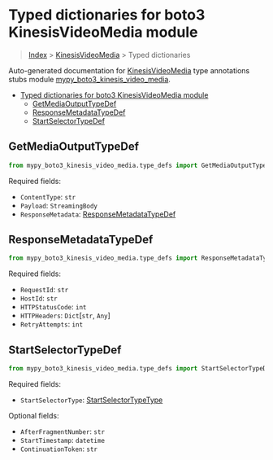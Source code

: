 # Typed dictionaries for boto3 KinesisVideoMedia module

> [Index](..) > [KinesisVideoMedia](.) > Typed dictionaries

Auto-generated documentation for
[KinesisVideoMedia](https://boto3.amazonaws.com/v1/documentation/api/1.17.77/reference/services/kinesis-video-media.html#KinesisVideoMedia)
type annotations stubs module
[mypy_boto3_kinesis_video_media](https://pypi.org/project/mypy-boto3-kinesis-video-media/).

- [Typed dictionaries for boto3 KinesisVideoMedia module](#typed-dictionaries-for-boto3-kinesisvideomedia-module)
  - [GetMediaOutputTypeDef](#getmediaoutputtypedef)
  - [ResponseMetadataTypeDef](#responsemetadatatypedef)
  - [StartSelectorTypeDef](#startselectortypedef)

## GetMediaOutputTypeDef

```python
from mypy_boto3_kinesis_video_media.type_defs import GetMediaOutputTypeDef
```

Required fields:

- `ContentType`: `str`
- `Payload`: `StreamingBody`
- `ResponseMetadata`:
  [ResponseMetadataTypeDef](./type_defs.md#responsemetadatatypedef)

## ResponseMetadataTypeDef

```python
from mypy_boto3_kinesis_video_media.type_defs import ResponseMetadataTypeDef
```

Required fields:

- `RequestId`: `str`
- `HostId`: `str`
- `HTTPStatusCode`: `int`
- `HTTPHeaders`: `Dict`\[`str`, `Any`\]
- `RetryAttempts`: `int`

## StartSelectorTypeDef

```python
from mypy_boto3_kinesis_video_media.type_defs import StartSelectorTypeDef
```

Required fields:

- `StartSelectorType`:
  [StartSelectorTypeType](./literals.md#startselectortypetype)

Optional fields:

- `AfterFragmentNumber`: `str`
- `StartTimestamp`: `datetime`
- `ContinuationToken`: `str`
